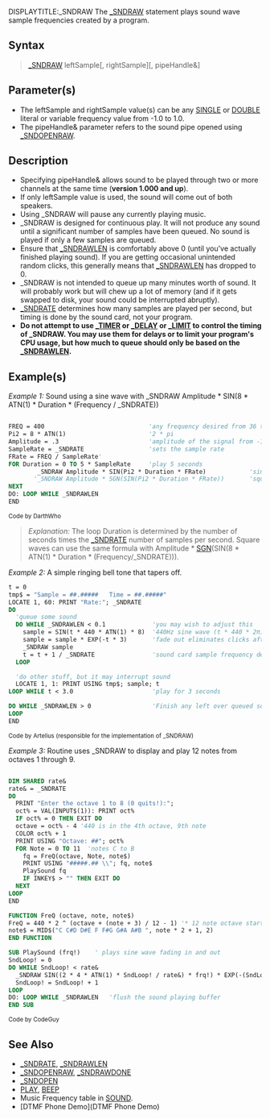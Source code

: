 DISPLAYTITLE:_SNDRAW
The [_SNDRAW](_SNDRAW) statement plays sound wave sample frequencies created by a program. 


## Syntax

>  [_SNDRAW](_SNDRAW) leftSample[, rightSample][, pipeHandle&]


## Parameter(s)

* The leftSample and rightSample value(s) can be any [SINGLE](SINGLE) or [DOUBLE](DOUBLE) literal or variable frequency value from -1.0 to 1.0.
* The pipeHandle& parameter refers to the sound pipe opened using [_SNDOPENRAW](_SNDOPENRAW). 


## Description

* Specifying pipeHandle& allows sound to be played through two or more channels at the same time (**version 1.000 and up**).
* If only leftSample value is used, the sound will come out of both speakers.
* Using _SNDRAW will pause any currently playing music.
* _SNDRAW is designed for continuous play. It will not produce any sound until a significant number of samples have been queued. No sound is played if only a few samples are queued.
* Ensure that [_SNDRAWLEN](_SNDRAWLEN) is comfortably above 0 (until you've actually finished playing sound). If you are getting occasional unintended random clicks, this generally means that [_SNDRAWLEN](_SNDRAWLEN) has dropped to 0.
* _SNDRAW is not intended to queue up many minutes worth of sound. It will probably work but will chew up a lot of memory (and if it gets swapped to disk, your sound could be interrupted abruptly).
* [_SNDRATE](_SNDRATE) determines how many samples are played per second, but timing is done by the sound card, not your program. 
* **Do not attempt to use [_TIMER](_TIMER) or [_DELAY](_DELAY) or [_LIMIT](_LIMIT) to control the timing of _SNDRAW. You may use them for delays or to limit your program's CPU usage, but how much to queue should only be based on the [_SNDRAWLEN](_SNDRAWLEN).**


## Example(s)

*Example 1:* Sound using a sine wave with _SNDRAW Amplitude * SIN(8 * ATN(1) * Duration * (Frequency / _SNDRATE))

```vb

FREQ = 400                             'any frequency desired from 36 to 10,000
Pi2 = 8 * ATN(1)                       '2 * pi 
Amplitude = .3                         'amplitude of the signal from -1.0 to 1.0
SampleRate = _SNDRATE                  'sets the sample rate
FRate = FREQ / SampleRate'
FOR Duration = 0 TO 5 * SampleRate     'play 5 seconds
        _SNDRAW Amplitude * SIN(Pi2 * Duration * FRate)            'sine wave
       '_SNDRAW Amplitude * SGN(SIN(Pi2 * Duration * FRate))       'square wave
NEXT
DO: LOOP WHILE _SNDRAWLEN
END 

```
<sub>Code by DarthWho</sub>
> *Explanation:* The loop Duration is determined by the number of seconds times the [_SNDRATE](_SNDRATE) number of samples per second. Square waves can use the same formula with Amplitude * [SGN](SGN)(SIN(8 * ATN(1) * Duration * (Frequency/_SNDRATE))).


*Example 2:* A simple ringing bell tone that tapers off.

```vb
t = 0
tmp$ = "Sample = ##.#####   Time = ##.#####"
LOCATE 1, 60: PRINT "Rate:"; _SNDRATE
DO
  'queue some sound
  DO WHILE _SNDRAWLEN < 0.1             'you may wish to adjust this    
    sample = SIN(t * 440 * ATN(1) * 8)  '440Hz sine wave (t * 440 * 2π)   
    sample = sample * EXP(-t * 3)       'fade out eliminates clicks after sound
    _SNDRAW sample
    t = t + 1 / _SNDRATE                'sound card sample frequency determines time
  LOOP

  'do other stuff, but it may interrupt sound
  LOCATE 1, 1: PRINT USING tmp$; sample; t
LOOP WHILE t < 3.0                      'play for 3 seconds

DO WHILE _SNDRAWLEN > 0                 'Finish any left over queued sound!
LOOP
END 

```
<sub>Code by Artelius (responsible for the implementation of _SNDRAW)</sub>


*Example 3:* Routine uses _SNDRAW to display and play 12 notes from octaves 1 through 9.

```vb

DIM SHARED rate&
rate& = _SNDRATE
DO
  PRINT "Enter the octave 1 to 8 (0 quits!):";
  oct% = VAL(INPUT$(1)): PRINT oct%
  IF oct% = 0 THEN EXIT DO
  octave = oct% - 4 '440 is in the 4th octave, 9th note
  COLOR oct% + 1
  PRINT USING "Octave: ##"; oct%
  FOR Note = 0 TO 11  'notes C to B
    fq = FreQ(octave, Note, note$)
    PRINT USING "#####.## \\"; fq, note$
    PlaySound fq
    IF INKEY$ > "" THEN EXIT DO
  NEXT
LOOP
END

FUNCTION FreQ (octave, note, note$)
FreQ = 440 * 2 ^ (octave + (note + 3) / 12 - 1) '* 12 note octave starts at C (3 notes up)
note$ = MID$("C C#D D#E F F#G G#A A#B ", note * 2 + 1, 2)
END FUNCTION

SUB PlaySound (frq!)    ' plays sine wave fading in and out
SndLoop! = 0
DO WHILE SndLoop! < rate&
  _SNDRAW SIN((2 * 4 * ATN(1) * SndLoop! / rate&) * frq!) * EXP(-(SndLoop! / rate&) * 3)
  SndLoop! = SndLoop! + 1
LOOP
DO: LOOP WHILE _SNDRAWLEN   'flush the sound playing buffer
END SUB 

```
<sub>Code by CodeGuy</sub>


## See Also

* [_SNDRATE](_SNDRATE), [_SNDRAWLEN](_SNDRAWLEN)
* [_SNDOPENRAW](_SNDOPENRAW), [_SNDRAWDONE](_SNDRAWDONE)
* [_SNDOPEN](_SNDOPEN)
* [PLAY](PLAY), [BEEP](BEEP)
* Music Frequency table in [SOUND](SOUND).
* [DTMF Phone Demo](DTMF Phone Demo)




